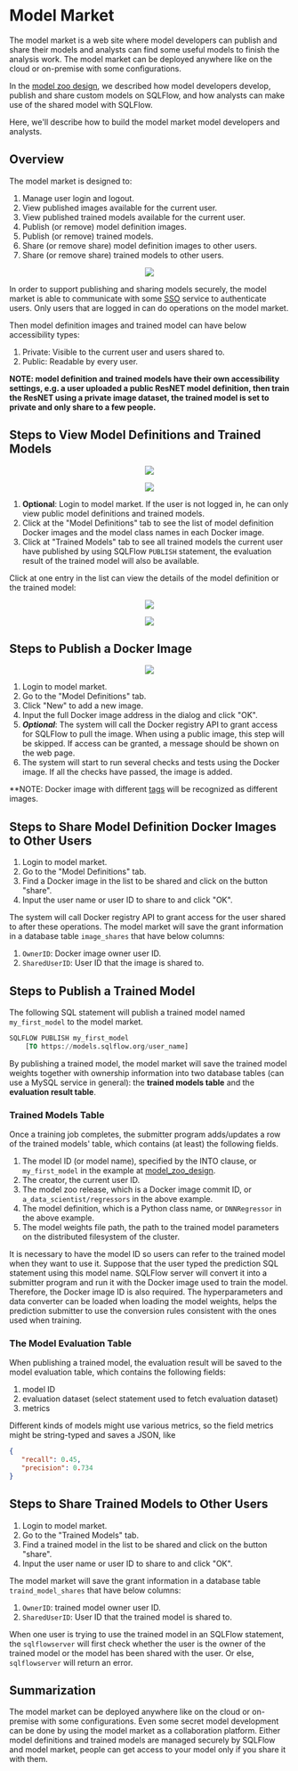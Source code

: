 # Model Market

The model market is a web site where model developers can publish and share their models and analysts can find some useful models to finish the analysis work. The model market can be deployed anywhere like on the cloud or on-premise with some configurations.

In the [model zoo design](model_zoo.md), we described how model developers develop, publish and share custom models on SQLFlow, and how analysts can make use of the shared model with SQLFlow.

Here, we'll describe how to build the model market model developers and analysts.

## Overview

The model market is designed to:

1. Manage user login and logout.
1. View published images available for the current user.
1. View published trained models available for the current user.
1. Publish (or remove) model definition images.
1. Publish (or remove) trained models.
1. Share (or remove share) model definition images to other users.
1. Share (or remove share) trained models to other users.

<p align="center">
<img src="figures/model_market_overview.png">
</p>

In order to support publishing and sharing models securely, the model market is able to communicate with some [SSO](https://en.wikipedia.org/wiki/Single_sign-on) service to authenticate users. Only users that are logged in can do operations on the model market.

Then model definition images and trained model can have below accessibility types:

1. Private: Visible to the current user and users shared to.
2. Public: Readable by every user.

**NOTE: model definition and trained models have their own accessibility settings, e.g. a user uploaded a public ResNET model definition, then train the ResNET using a private image dataset, the trained model is set to private and only share to a few people.**

## Steps to View Model Definitions and Trained Models

<p align="center">
<img src="figures/list_model_defs.png">
</p>

<p align="center">
<img src="figures/list_trained_model.png">
</p>

1. **Optional**: Login to model market. If the user is not logged in, he can only view public model definitions and trained models.
1. Click at the "Model Definitions" tab to see the list of model definition Docker images and the model class names in each Docker image.
1. Click at "Trained Models" tab to see all trained models the current user have published by using SQLFlow `PUBLISH` statement, the evaluation result of the trained model will also be available.

Click at one entry in the list can view the details of the model definition or the trained model:

<p align="center">
<img src="figures/model_def_detail.png">
</p>

<p align="center">
<img src="figures/trained_model_detail.png">
</p>

## Steps to Publish a Docker Image

<p align="center">
<img src="figures/new_model_def.png">
</p>

1. Login to model market.
1. Go to the "Model Definitions" tab.
1. Click "New" to add a new image.
1. Input the full Docker image address in the dialog and click "OK".
1. ***Optional***: The system will call the Docker registry API to grant access for SQLFlow to pull the image. When using a public image, this step will be skipped. If access can be granted, a message should be shown on the web page.
1. The system will start to run several checks and tests using the Docker image. If all the checks have passed, the image is added.

**NOTE: Docker image with different [tags](https://www.freecodecamp.org/news/an-introduction-to-docker-tags-9b5395636c2a/) will be recognized as different images.

## Steps to Share Model Definition Docker Images to Other Users

1. Login to model market.
1. Go to the "Model Definitions" tab.
1. Find a Docker image in the list to be shared and click on the button "share".
1. Input the user name or user ID to share to and click "OK".

The system will call Docker registry API to grant access for the user shared to after these operations. The model market will save the grant information in a database table `image_shares` that have below columns:

1. `OwnerID`: Docker image owner user ID.
1. `SharedUserID`: User ID that the image is shared to.

## Steps to Publish a Trained Model

The following SQL statement will publish a trained model named `my_first_model` to the model market.

```sql
SQLFLOW PUBLISH my_first_model
    [TO https://models.sqlflow.org/user_name]
```

By publishing a trained model, the model market will save the trained model weights together with ownership information into two database tables (can use a MySQL service in general): the **trained models table** and the **evaluation result table**.

### Trained Models Table

Once a training job completes, the submitter program adds/updates a row of the trained models' table, which contains (at least) the following fields.

1. The model ID (or model name), specified by the INTO clause, or `my_first_model` in the example at [model_zoo_design](model_zoo.md).
1. The creator, the current user ID.
1. The model zoo release, which is a Docker image commit ID, or `a_data_scientist/regressors` in the above example.
1. The model definition, which is a Python class name, or `DNNRegressor` in the above example.
1. The model weights file path, the path to the trained model parameters on the distributed filesystem of the cluster.

It is necessary to have the model ID so users can refer to the trained model when they want to use it.  Suppose that the user typed the prediction SQL statement using this model name. SQLFlow server will convert it into a submitter program and run it with the Docker image used to train the model. Therefore, the Docker image ID is also required. The hyperparameters and data converter can be loaded when loading the model weights, helps the prediction submitter to use the conversion rules consistent with the ones used when training.

### The Model Evaluation Table

When publishing a trained model, the evaluation result will be saved to the model evaluation table,
which contains the following fields:

1. model ID
1. evaluation dataset (select statement used to fetch evaluation dataset)
1. metrics

Different kinds of models might use various metrics, so the field metrics might be string-typed and saves a JSON, like

```json
{
   "recall": 0.45,
   "precision": 0.734
}
```

## Steps to Share Trained Models to Other Users

1. Login to model market.
1. Go to the "Trained Models" tab.
1. Find a trained model in the list to be shared and click on the button "share".
1. Input the user name or user ID to share to and click "OK".

The model market will save the grant information in a database table `traind_model_shares` that have below columns:

1. `OwnerID`: trained model owner user ID.
1. `SharedUserID`: User ID that the trained model is shared to.

When one user is trying to use the trained model in an SQLFlow statement, the `sqlflowserver` will first check whether the user is the owner of the trained model or the model has been shared with the user. Or else, `sqlflowserver` will return an error.

## Summarization

The model market can be deployed anywhere like on the cloud or on-premise with some configurations. Even some secret model development can be done by using the model market as a collaboration platform. Either model definitions and trained models are managed securely by SQLFlow and model market, people can get access to your model only if you share it with them.
